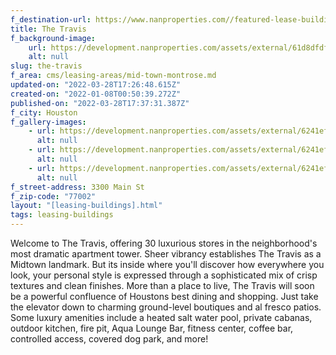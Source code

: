 ```yaml
---
f_destination-url: https://www.nanproperties.com//featured-lease-buildings/the-travis
title: The Travis
f_background-image:
    url: https://development.nanproperties.com/assets/external/61d8dfdfc4c8f11a7bb7fc63_thetravis0483.jpeg
    alt: null
slug: the-travis
f_area: cms/leasing-areas/mid-town-montrose.md
updated-on: "2022-03-28T17:26:48.615Z"
created-on: "2022-01-08T00:50:39.272Z"
published-on: "2022-03-28T17:37:31.387Z"
f_city: Houston
f_gallery-images:
    - url: https://development.nanproperties.com/assets/external/6241efd6fa5c641d1891ef51_thetravis0430.jpeg
      alt: null
    - url: https://development.nanproperties.com/assets/external/6241efd689d64133b072f48b_thetravis0355.jpeg
      alt: null
    - url: https://development.nanproperties.com/assets/external/6241efd6eb26666a2c400477_travis-pool-900x600-1.jpeg
      alt: null
f_street-address: 3300 Main St
f_zip-code: "77002"
layout: "[leasing-buildings].html"
tags: leasing-buildings
---
```


Welcome to The Travis, offering 30 luxurious stores in the neighborhood's most dramatic apartment tower. Sheer vibrancy establishes The Travis as a Midtown landmark. But its inside where you'll discover how everywhere you look, your personal style is expressed through a sophisticated mix of crisp textures and clean finishes. More than a place to live, The Travis will soon be a powerful confluence of Houstons best dining and shopping. Just take the elevator down to charming ground-level boutiques and al fresco patios. Some luxury amenities include a heated salt water pool, private cabanas, outdoor kitchen, fire pit, Aqua Lounge Bar, fitness center, coffee bar, controlled access, covered dog park, and more!

